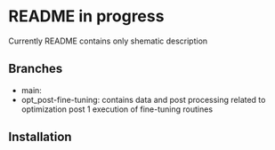 # README in progress
Currently README contains only shematic description 

## Branches
* main: 
* opt_post-fine-tuning: contains data and post processing related to optimization post 1 execution of fine-tuning routines


## Installation
